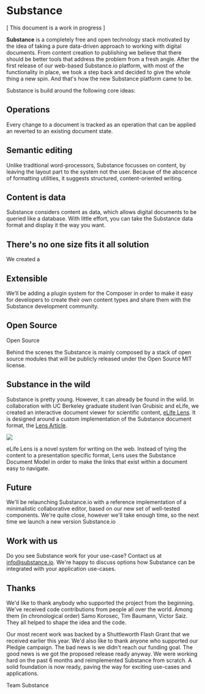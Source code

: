 # Substance

[ This document is a work in progress ]

**Substance** is a completely free and open technology stack motivated by the idea of taking a pure data-driven approach to working with digital documents. From content creation to publishing we believe that there should be better tools that address the problem from a fresh angle. After the first release of our web-based Substance.io platform, with most of the functionality in place, we took a step back and decided to give the whole thing a new spin. And that's how the new Substance platform came to be.

Substance is build around the following core ideas:

## Operations

Every change to a document is tracked as an operation that can be applied an reverted to an existing document state.

## Semantic editing

Unlike traditional word-processors, Substance focusses on content, by leaving the layout part to the system not the user. Because of the abscence of formatting utilities, it suggests structured, content-oriented writing.

## Content is data

Substance considers content as data, which allows digital documents to be queried like a database. With little effort, you can take the Substance data format and display it the way you want.


## There's no one size fits it all solution

We created a 

## Extensible

We’ll be adding a plugin system for the Composer in order to make it easy for developers to create their own content types and share them with the Substance development community.

## Open Source

Open Source

Behind the scenes the Substance is mainly composed by a stack of open source modules that will be publicly released under the Open Source MIT license.

## Substance in the wild

Substance is pretty young. However, it can already be found in the wild. In collaboration with UC Berkeley graduate student Ivan Grubisic and eLife, we created an interactive document viewer for scientific content, [eLife Lens](http://lens.elifesciences.org). It is designed around a custom implementation of the Substance document format, the [Lens Article](http://github.com/elifesciences/lens-article).

![](http://backbonejs.org/docs/images/lens.png)

eLife Lens is a novel system for writing on the web. Instead of tying the content to a presentation specific format, Lens uses the Substance Document Model in order to make the links that exist within a document easy to navigate.

## Future

We'll be relaunching Substance.io with a reference implementation of a minimalistic collaborative editor, based on our new set of well-tested components. We're quite close, however we'll take enough time, so the next time we launch a new version Substance.io

## Work with us

Do you see Substance work for your use-case? Contact us at info@substance.io. We're happy to discuss options how Substance can be integrated with your application use-cases.

## Thanks

We'd like to thank anybody who supported the project from the beginning. We've received code contributions from people all over the world. Among them (in chronological order) Samo Korosec, Tim Baumann, Victor Saiz. They all helped to shape the idea and the code.

Our most recent work was backed by a Shuttleworth Flash Grant that we received earlier this year. We'd also like to thank anyone who supported our Pledgie campaign. The bad news is we didn't reach our funding goal. The good news is we got the proposed release ready anyway. We were working hard on the past 6 months and reimplemented Substance from scratch. A solid foundation is now ready, paving the way for exciting use-cases and applications.

Team Substance
